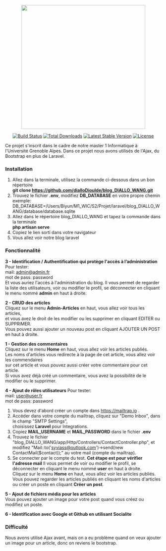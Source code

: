 <p align="center"><img src="https://res.cloudinary.com/dtfbvvkyp/image/upload/v1566331377/laravel-logolockup-cmyk-red.svg" width="400"></p>

<p align="center">
<a href="https://travis-ci.org/laravel/framework"><img src="https://travis-ci.org/laravel/framework.svg" alt="Build Status"></a>
<a href="https://packagist.org/packages/laravel/framework"><img src="https://poser.pugx.org/laravel/framework/d/total.svg" alt="Total Downloads"></a>
<a href="https://packagist.org/packages/laravel/framework"><img src="https://poser.pugx.org/laravel/framework/v/stable.svg" alt="Latest Stable Version"></a>
<a href="https://packagist.org/packages/laravel/framework"><img src="https://poser.pugx.org/laravel/framework/license.svg" alt="License"></a>
</p>

<div>
    Ce projet s'inscrit dans le cadre de notre master 1 Informatique à l'Université Grenoble Alpes. Dans ce projet nous avons utilisés de l'Ajax, du Bootstrap  en plus de Laravel.
</div>

### Installation
1. Allez dans la terminale, utilisez la commande ci-dessous dans un bon répertoire  
**git clone https://github.com/dialloDioulde/blog_DIALLO_WANG.git**
2. Trouvez le fichier **.env**, modifiez **DB_DATABASE** en votre propre chemin  
exemple: DB_DATABASE=/Users/Biyun/M1_WIC/S2/Projet/laravel/blog_DIALLO_WANG/database/database.sqlite
3. Allez dans le répertoire blog_DIALLO_WANG et tapez la commande dans la terminale  
**php artisan serve**
4. Copiez le lien sorti dans votre navigateur
5. Vous allez voir notre blog laravel

### Fonctionnalité

**3 - Identification / Authentification qui protège l'accès à l’administration**  
Pour tester:  
mail: admin@admin.fr  
mot de pass: password  
Et vous auriez l'accès à l'administration du blog.
Il vous permet de regarder la liste des utilisateurs, voir ou modifier le profil, se déconnecter en cliquant le menu nommé **admin** en haut à droite.

**2 - CRUD des articles**  
Cliquez sur le menu **Admin-Articles** en haut, vous allez voir tous les articles,  
et vous avez le droit de les modifier ou les supprimer en cliquant EDITER ou SUPPRIMER.  
Vous pouvez aussi ajouter un nouveau post en cliquant AJOUTER UN POST en haut à droite.

**1 - Gestion des commentaires**  
Cliquez sur le menu **Home** en haut, vous allez voir les articles publiés.  
Les noms d'articles vous redirecte à la page de cet article, vous allez voir les commendaires  
sur cet article et vous pouvez aussi créer votre commentaire pour cet article.  
Si vous avez déjà créé un commentaire, vous avez la possibilité de le modifier ou le supprimer.  

**4 - Ajout de rôles utilisateurs**
Pour tester:  
mail: user@user.fr  
mot de pass: password  
1. Vous devez d'abord créer un compte dans https://mailtrap.io .
2. Accéder dans votre compte du mailtrap, cliquez sur "Demo Inbox", dans le champ "SMTP Settings",  
choisissez **Laravel** pour Integrations.
3. Copiez **MAIL_USERNAME** et **MAIL_PASSWORD** dans le fichier **.env** 
4. Trouvez le fichier "blog_DIALLO_WANG/app/Http/Controllers/ContactController.php", et modifiez 
"Mail::to('syviass@outlook.com')->send(new ContactMail($contact));" au votre mail (compte du mailtrap).
5. Se connecter par le compte du test.
**Cet étape est pour vérifier l'adresse mail**
Il vous permet de voir ou modifier le profil, se déconnecter en cliquant le menu nommé **user** en haut à droite.  
Cliquez sur le menu **Home** en haut, vous allez voir les articles publiés.  
Vous pouvez regarder les articles publiés en cliquant les noms d'articles ou créer un poste en cliquant **Créer un post**.

**5 - Ajout de fichiers média pour les articles**  
Vous pouvez ajouter un image pour votre post quand vous créez ou modifiez un poste.

**6 - Identification avec Google et Github en utilisant Socialite**

### Difficulté
Nous avons utilisé Ajax avant, mais on a eu problème quand on veux ajouter un image pour un article, donc on reviens le bootstrap.

